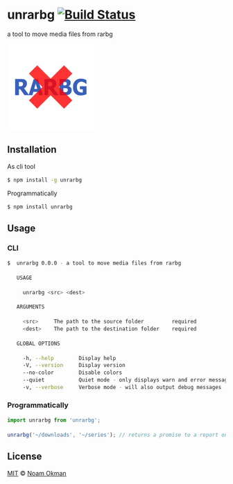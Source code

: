 # unrarbg [![Build Status](https://travis-ci.org/noamokman/unrarbg.svg?branch=master)](https://travis-ci.org/noamokman/unrarbg)
a tool to move media files from rarbg

![Logo](icon.png)

## Installation
As cli tool
```bash
$ npm install -g unrarbg
```

Programmatically
```bash
$ npm install unrarbg
```


## Usage
### CLI
```bash
$  unrarbg 0.0.0 - a tool to move media files from rarbg

   USAGE

     unrarbg <src> <dest>

   ARGUMENTS

     <src>     The path to the source folder         required   
     <dest>    The path to the destination folder    required   

   GLOBAL OPTIONS

     -h, --help        Display help                                      
     -V, --version     Display version                                   
     --no-color        Disable colors                                    
     --quiet           Quiet mode - only displays warn and error messages
     -v, --verbose     Verbose mode - will also output debug messages    
```

### Programmatically
```js
import unrarbg from 'unrarbg';

unrarbg('~/downloads', '~/series'); // returns a promise to a report on performed actions
```

## License

[MIT](LICENSE) © [Noam Okman](https://github.com/noamokman)